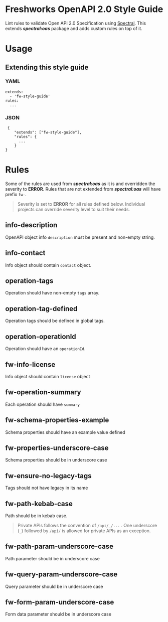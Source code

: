 
# Freshworks OpenAPI 2.0 Style Guide

Lint rules to validate Open API 2.0 Specification using [Spectral](https://stoplight.io/open-source/spectral/). This extends ***spectral:oas*** package and adds custom rules on top of it.

# Usage

## Extending this style guide

### YAML

    extends:
	  - 'fw-style-guide'
	rules:
	  ...

### JSON


     {
        "extends": ["fw-style-guide"],
        "rules": {
          ...
        }
    }

# Rules
Some of the rules are used from ***spectral:oas*** as it is and overridden the severity to **ERROR**. Rules that are not extended from ***spectral:oas*** will have prefix `fw-`.

> Severity is set to **ERROR** for all rules defined below. Individual  
> projects can override severity level to suit their needs.

## info-description

OpenAPI object info `description` must be present and non-empty string.

## info-contact

Info object should contain `contact` object.

## operation-tags

Operation should have non-empty `tags` array.

## operation-tag-defined

Operation tags should be defined in global tags.

## operation-operationId

Operation should have an `operationId`.

## fw-info-license

Info object should contain `license` object

## fw-operation-summary

Each operation should have `summary`

## fw-schema-properties-example

Schema properties should have an example value defined

## fw-properties-underscore-case

Schema properties should be in underscore case

## fw-ensure-no-legacy-tags

Tags should not have legacy in its name

## fw-path-kebab-case

Path should be in kebab case.

> Private APIs follows the convention of `/api/_/...` . One underscore (`_`) followed by `/api/` is allowed for private APIs as an exception.

## fw-path-param-underscore-case

Path parameter should be in underscore case

## fw-query-param-underscore-case

Query parameter should be in underscore case

## fw-form-param-underscore-case

Form data parameter should be in underscore case